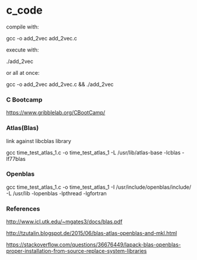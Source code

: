 # c_code

compile with:

gcc -o add_2vec add_2vec.c

execute with:

./add_2vec

or all at once: 

gcc -o add_2vec add_2vec.c && ./add_2vec

### C Bootcamp

https://www.gribblelab.org/CBootCamp/

### Atlas(Blas)

link against libcblas library

gcc time_test_atlas_1.c -o time_test_atlas_1 -L /usr/lib/atlas-base -lcblas -lf77blas

### Openblas

gcc time_test_atlas_1.c -o time_test_atlas_1 -I /usr/include/openblas/include/ -L /usr/lib -lopenblas -lpthread -lgfortran

### References

http://www.icl.utk.edu/~mgates3/docs/blas.pdf

http://tzutalin.blogspot.de/2015/06/blas-atlas-openblas-and-mkl.html

https://stackoverflow.com/questions/36676449/lapack-blas-openblas-proper-installation-from-source-replace-system-libraries
